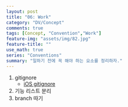 ```yaml
---
layout: post
title: "06: Work"
category: "DV/Concept"
comments: true
tags: [Concept, "Convention","Work"]
feature-img: "assets/img/82.jpg"
feature-title: ""
use_math: true
series: "Conventions"
summary: "일하기 전에 꼭 해야 하는 요소를 정리하자."
---
```



1. gitignore
   * [iOS gitignore](https://wansook0316.github.io/dv/ios/2021/08/08/iOS-Exprience-11-iOS-gitignore.html)
2. 기능 리스트 분리
3. branch 따기
